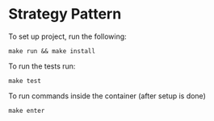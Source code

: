 # Strategy Pattern

To set up project, run the following:

```shell
make run && make install
```

To run the tests run:

```shell
make test
```

To run commands inside the container (after setup is done)

```shell
make enter
```
